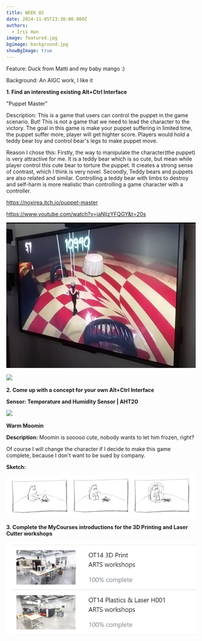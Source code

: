 ```yaml
---
title: WEEK 02
date: 2024-11-05T23:30:00.000Z
authors:
  - Iris Han
image: featured.jpg
bgimage: background.jpg
showBgImage: true
---
```

Feature: Duck from Matti and my baby mango :)

Background: An AIGC work, I like it

**1. Find an interesting existing Alt+Ctrl Interface**

"Puppet Master"

Description: This is a game that users can control the puppet in the game scenario. But! This is not a game that we need to lead the character to the victory. The goal in this game is make your puppet suffering in limited time, the puppet suffer more, player will get highter score. Players would hold a teddy bear toy and control bear's legs to make puppet move. 

Reason I chose this: Firstly, the way to manipulate the character(the puppet) is very attractive for me. It is a teddy bear which is so cute, but mean while player control this cute bear to torture the puppet. It creates a strong sense of contrast, which I think is very novel. Secondly, Teddy bears and puppets are also related and similar. Controlling a teddy bear with limbs to destroy and self-harm is more realistic than controlling a game character with a controller.

https://noxirea.itch.io/puppet-master

https://www.youtube.com/watch?v=jaNljzYFQGY&t=20s

![](屏幕截图-2024-11-05-235651.png)

![](https://img.itch.zone/aW1nLzE1NTE4NTkxLmpwZw==/original/8JBHlr.jpg)

**2. Come up with a concept for your own Alt+Ctrl Interface**

**Sensor: Temperature and Humidity Sensor | AHT20**

![](https://learn.newmedia.dog/tutorials/arduino-and-electronics/sensors/temperature-and-humidity-aht20/images/aht-20.jpg)

**Warm Moomin**

**Description:** Moomin is sooooo cute, nobody wants to let him frozen, right?

Of course I will change the character if I decide to make this game complete, because I don't want to be sued by company. 

**Sketch:** 

![](warm-moomin.jpg)

**3. Complete the MyCourses introductions for the 3D Printing and Laser Cutter workshops** 

![](屏幕截图-2024-11-06-001105.png)
